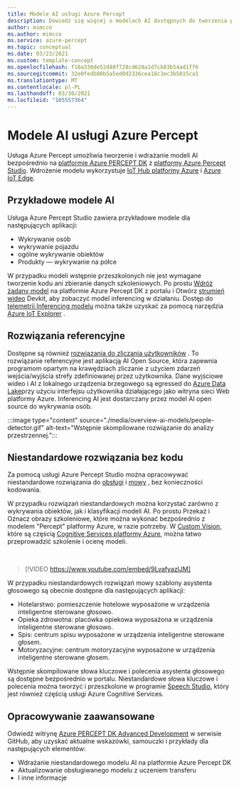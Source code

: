 ```yaml
---
title: Modele AI usługi Azure Percept
description: Dowiedz się więcej o modelach AI dostępnych do tworzenia prototypów i wdrażania
author: mimcco
ms.author: mimcco
ms.service: azure-percept
ms.topic: conceptual
ms.date: 03/23/2021
ms.custom: template-concept
ms.openlocfilehash: f10a330de52d40f728cd628a1d7cb83b54ad1ff6
ms.sourcegitcommit: 32e0fedb80b5a5ed0d2336cea18c3ec3b5015ca1
ms.translationtype: MT
ms.contentlocale: pl-PL
ms.lasthandoff: 03/30/2021
ms.locfileid: "105557364"
---
```

# <a name="azure-percept-ai-models"></a>Modele AI usługi Azure Percept

Usługa Azure Percept umożliwia tworzenie i wdrażanie modeli AI bezpośrednio na [platformie Azure PERCEPT DK](./overview-azure-percept-dk.md) z [platformy Azure Percept Studio](https://go.microsoft.com/fwlink/?linkid=2135819). Wdrożenie modelu wykorzystuje [IoT Hub platformy Azure](https://azure.microsoft.com/services/iot-hub/) i [Azure IoT Edge](https://azure.microsoft.com/services/iot-edge/#iotedge-overview).

## <a name="sample-ai-models"></a>Przykładowe modele AI

Usługa Azure Percept Studio zawiera przykładowe modele dla następujących aplikacji:

- Wykrywanie osób
- wykrywanie pojazdu
- ogólne wykrywanie obiektów
- Produkty — wykrywanie na półce

W przypadku modeli wstępnie przeszkolonych nie jest wymagane tworzenie kodu ani zbieranie danych szkoleniowych. Po prostu [Wdróż żądany model](./how-to-deploy-model.md) na platformie Azure Percept DK z portalu i Otwórz [strumień wideo](./how-to-view-video-stream.md) Devkit, aby zobaczyć model inferencing w działaniu. Dostęp do [telemetrii Inferencing modelu](./how-to-view-telemetry.md) można także uzyskać za pomocą narzędzia [Azure IoT Explorer](https://github.com/Azure/azure-iot-explorer/releases) .

## <a name="reference-solutions"></a>Rozwiązania referencyjne

Dostępne są również [rozwiązania do zliczania użytkowników](https://github.com/microsoft/Azure-Percept-Reference-Solutions/tree/main/people-detection-app) . To rozwiązanie referencyjne jest aplikacją AI Open Source, która zapewnia programom opartym na krawędziach zliczanie z użyciem zdarzeń wejścia/wyjścia strefy zdefiniowanej przez użytkownika. Dane wyjściowe wideo i AI z lokalnego urządzenia brzegowego są egressed do [Azure Data Lake](https://azure.microsoft.com/solutions/data-lake/)przy użyciu interfejsu użytkownika działającego jako witryna sieci Web platformy Azure. Inferencing AI jest dostarczany przez model AI open source do wykrywania osób.

:::image type="content" source="./media/overview-ai-models/people-detector.gif" alt-text="Wstępnie skompilowane rozwiązanie do analizy przestrzennej.":::

## <a name="custom-no-code-solutions"></a>Niestandardowe rozwiązania bez kodu

Za pomocą usługi Azure Percept Studio można opracowywać niestandardowe rozwiązania do [obsługi](./tutorial-nocode-vision.md) i [mowy](./tutorial-no-code-speech.md) , bez konieczności kodowania.

W przypadku rozwiązań niestandardowych można korzystać zarówno z wykrywania obiektów, jak i klasyfikacji modeli AI. Po prostu Przekaż i Oznacz obrazy szkoleniowe, które można wykonać bezpośrednio z modelem "Percept" platformy Azure, w razie potrzeby. W [Custom Vision](https://www.customvision.ai/), które są częścią [Cognitive Services platformy Azure](https://azure.microsoft.com/services/cognitive-services/#overview), można łatwo przeprowadzić szkolenie i ocenę modeli.

</br>

> [!VIDEO https://www.youtube.com/embed/9LvafyazlJM]

W przypadku niestandardowych rozwiązań mowy szablony asystenta głosowego są obecnie dostępne dla następujących aplikacji:

- Hotelarstwo: pomieszczenie hotelowe wyposażone w urządzenia inteligentne sterowane głosowo.
- Opieka zdrowotna: placówka opiekowa wyposażona w urządzenia inteligentne sterowane głosowo.
- Spis: centrum spisu wyposażone w urządzenia inteligentne sterowane głosem.
- Motoryzacyjne: centrum motoryzacyjne wyposażone w urządzenia inteligentne sterowane głosem.

Wstępnie skompilowane słowa kluczowe i polecenia asystenta głosowego są dostępne bezpośrednio w portalu. Niestandardowe słowa kluczowe i polecenia można tworzyć i przeszkolone w programie [Speech Studio](https://speech.microsoft.com/), który jest również częścią usługi Azure Cognitive Services.

## <a name="advanced-development"></a>Opracowywanie zaawansowane

Odwiedź witrynę [Azure PERCEPT DK Advanced Development](https://github.com/microsoft/azure-percept-advanced-development) w serwisie GitHub, aby uzyskać aktualne wskazówki, samouczki i przykłady dla następujących elementów:

- Wdrażanie niestandardowego modelu AI na platformie Azure Percept DK
- Aktualizowanie obsługiwanego modelu z uczeniem transferu
- I inne informacje
